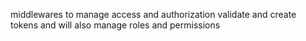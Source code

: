 middlewares to manage access and authorization validate and create tokens and will also manage roles and permissions

